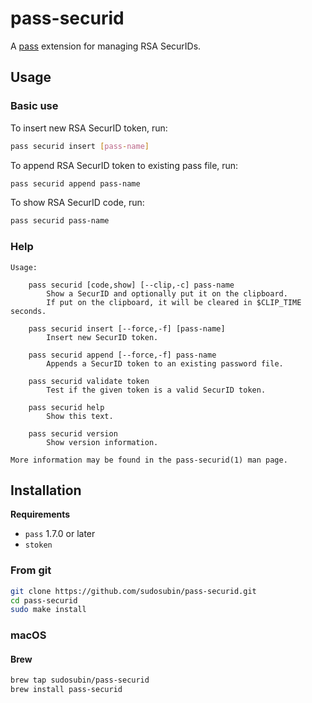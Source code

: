 # pass-securid

A [pass](https://www.passwordstore.org/) extension for managing RSA SecurIDs.

## Usage

### Basic use

To insert new RSA SecurID token, run:

```sh
pass securid insert [pass-name]
```

To append RSA SecurID token to existing pass file, run:

```sh
pass securid append pass-name
```

To show RSA SecurID code, run:

```sh
pass securid pass-name
```

### Help

```text
Usage:

    pass securid [code,show] [--clip,-c] pass-name
        Show a SecurID and optionally put it on the clipboard.
        If put on the clipboard, it will be cleared in $CLIP_TIME seconds.

    pass securid insert [--force,-f] [pass-name]
        Insert new SecurID token.

    pass securid append [--force,-f] pass-name
        Appends a SecurID token to an existing password file.

    pass securid validate token
        Test if the given token is a valid SecurID token.

    pass securid help
        Show this text.

    pass securid version
        Show version information.

More information may be found in the pass-securid(1) man page.
```

## Installation

<!-- markdownlint-disable-next-line MD036 -->
**Requirements**

- `pass` 1.7.0 or later
- `stoken`

### From git

```sh
git clone https://github.com/sudosubin/pass-securid.git
cd pass-securid
sudo make install
```

### macOS

#### Brew

```sh
brew tap sudosubin/pass-securid
brew install pass-securid
```
